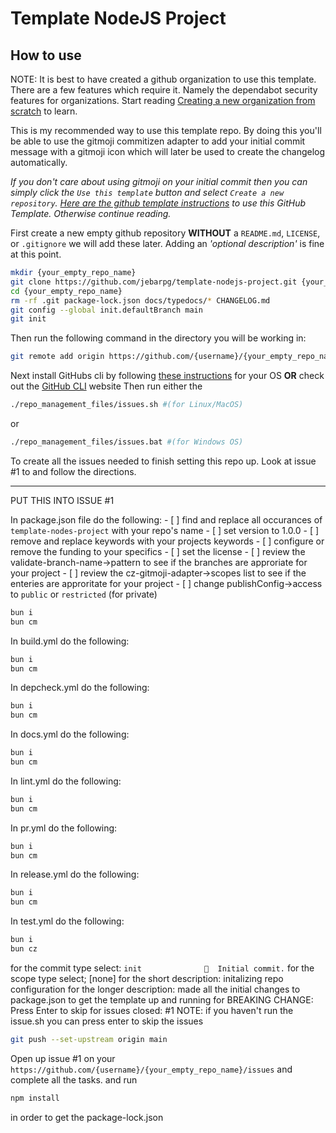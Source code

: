 # Template NodeJS Project

## How to use

NOTE: It is best to have created a github organization to use this template. There are a few features which require it. Namely the dependabot security features for organizations. Start reading [Creating a new organization from scratch](https://docs.github.com/en/organizations/collaborating-with-groups-in-organizations/creating-a-new-organization-from-scratch) to learn.

This is my recommended way to use this template repo. By doing this you'll be able to use the gitmoji commitizen adapter to add your initial commit message with a gitmoji icon which will later be used to create the changelog automatically.

*If you don't care about using gitmoji on your initial commit then you can simply click the `Use this template` button and select `Create a new repository`. [Here are the github template instructions](https://docs.github.com/en/repositories/creating-and-managing-repositories/creating-a-repository-from-a-template) to use this GitHub Template. Otherwise continue reading.*

First create a new empty github repository **WITHOUT** a `README.md`, `LICENSE`, or `.gitignore` we will add these later. Adding an *'optional description'* is fine at this point.

```bash
mkdir {your_empty_repo_name}
git clone https://github.com/jebarpg/template-nodejs-project.git {your_empty_repo_name}
cd {your_empty_repo_name}
rm -rf .git package-lock.json docs/typedocs/* CHANGELOG.md
git config --global init.defaultBranch main
git init
```

Then run the following command in the directory you will be working in:

```bash
git remote add origin https://github.com/{username}/{your_empty_repo_name}.git
```

Next install GitHubs cli by following [these instructions](https://github.com/cli/cli?tab=readme-ov-file#installation) for your OS **OR** check out the [GitHub CLI](https://cli.github.com/) website
Then run either the

```bash
./repo_management_files/issues.sh #(for Linux/MacOS)
```

or

```bash
./repo_management_files/issues.bat #(for Windows OS)
```

To create all the issues needed to finish setting this repo up. Look at issue #1 to and follow the directions.







-----------------------------------------------------
PUT THIS INTO ISSUE #1

In package.json file do the following:
    - [ ] find and replace all occurances of `template-nodes-project` with your repo's name
    - [ ] set version to 1.0.0
    - [ ] remove and replace keywords with your projects keywords
    - [ ] configure or remove the funding to your specifics
    - [ ] set the license
    - [ ] review the validate-branch-name->pattern to see if the branches are approriate for your project
    - [ ] review the cz-gitmoji-adapter->scopes list to see if the enteries are approritate for your project
    - [ ] change publishConfig->access to `public` or `restricted` (for private)

```bash
bun i
bun cm
```

In build.yml do the following:

```bash
bun i
bun cm
```

In depcheck.yml do the following:

```bash
bun i
bun cm
```

In docs.yml do the following:

```bash
bun i
bun cm
```

In lint.yml do the following:

```bash
bun i
bun cm
```

In pr.yml do the following:

```bash
bun i
bun cm
```

In release.yml do the following:

```bash
bun i
bun cm
```

In test.yml do the following:

```bash
bun i
bun cz
```

for the commit type select: ` init              🎉  Initial commit. `
for the scope type select; [none]
for the short description: initalizing repo configuration
for the longer description: made all the initial changes to package.json to get the template up and running
for BREAKING CHANGE: Press Enter to skip
for issues closed: #1
NOTE: if you haven't run the issue.sh you can press enter to skip the issues

```bash
git push --set-upstream origin main
```

Open up issue #1 on your `https://github.com/{username}/{your_empty_repo_name}/issues` and complete all the tasks.
and run 

```bash
npm install
```

in order to get the package-lock.json
